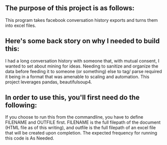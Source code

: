 ## The purpose of this project is as follows:
This program takes facebook conversation history exports and turns them into excel files.
## Here's some back story on why I needed to build this:
I had a long conversation history with someone that, with mutual consent, I wanted to set about mining for ideas. Needing to sanitize and organize the data before feeding it to someone (or something) else to tag/ parse required it being in a format that was amenable to scaling and automation. 
This project leverages pandas, beautifulsoup4.
## In order to use this, you'll first need do the following:
If you choose to run this from the commandline, you have to define FILENAME and OUTFILE first. FILENAME is the full filepath of the document (HTML file as of this writing), and outfile is the full filepath of an excel file that will be created upon completion. 
The expected frequency for running this code is As Needed.